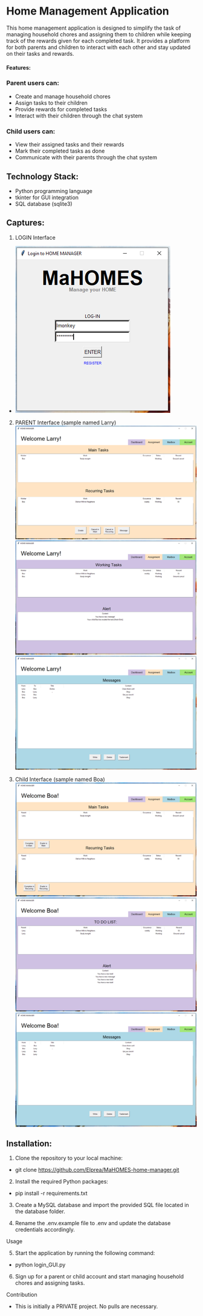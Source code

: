 # Home Management Application


This home management application is designed to simplify the task of managing household chores and assigning them to children while keeping track of the rewards given for each completed task. It provides a platform for both parents and children to interact with each other and stay updated on their tasks and rewards.

#### Features:

### Parent users can:

- Create and manage household chores
- Assign tasks to their children
- Provide rewards for completed tasks
- Interact with their children through the chat system

### Child users can:

- View their assigned tasks and their rewards
- Mark their completed tasks as done
- Communicate with their parents through the chat system

## Technology Stack:
- Python programming language
- tkinter for GUI integration
- SQL database (sqlite3)

## Captures:
1. LOGIN Interface 
- ![alt text](/Screenshots/login_larry.PNG)


2. PARENT Interface (sample named Larry)
![alt text](/Screenshots/Assignment.PNG)
![alt text](/Screenshots/Dashboard.PNG)
![alt text](/Screenshots/mailbox.PNG)

3. Child Interface (sample named Boa)
![alt text](/Screenshots/Assignment_child.PNG)
![alt text](/Screenshots/Dashboard_child.PNG)
![alt text](/Screenshots/Mailbox_child.PNG)


## Installation:
1. Clone the repository to your local machine:

* git clone https://github.com/Elprea/MaHOMES-home-manager.git

2. Install the required Python packages:

* pip install -r requirements.txt

3. Create a MySQL database and import the provided SQL file located in the database folder.

4. Rename the .env.example file to .env and update the database credentials accordingly.

Usage

5. Start the application by running the following command:

* python login_GUI.py

6. Sign up for a parent or child account and start managing household chores and assigning tasks.

Contribution

* This is initially a PRIVATE project. No pulls are necessary.
